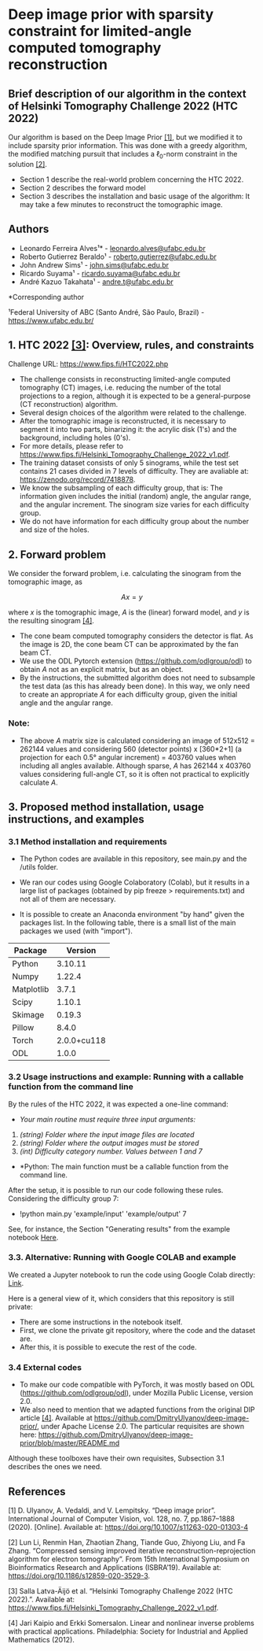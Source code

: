 # Deep image prior with sparsity constraint for limited-angle computed tomography reconstruction

## Brief description of our algorithm in the context of Helsinki Tomography Challenge 2022 (HTC 2022)

Our algorithm is based on the Deep Image Prior [[1]](#1), but we modified it to include sparsity prior information. This was done with a greedy algorithm, the modified matching pursuit that includes a $\ell_0$-norm constraint in the solution [[2]](#2).

* Section 1 describe the real-world problem concerning the HTC 2022.
* Section 2 describes the forward model
* Section 3 describes the installation and basic usage of the algorithm: It may take a few minutes to reconstruct the tomographic image. 

## Authors
* Leonardo Ferreira Alves¹* - leonardo.alves@ufabc.edu.br
* Roberto Gutierrez Beraldo¹ - roberto.gutierrez@ufabc.edu.br
* John Andrew Sims¹ - john.sims@ufabc.edu.br
* Ricardo Suyama¹ - ricardo.suyama@ufabc.edu.br
* André Kazuo Takahata¹ - andre.t@ufabc.edu.br

*Corresponding author

¹Federal University of ABC (Santo André, São Paulo, Brazil) - https://www.ufabc.edu.br/

## 1. HTC 2022 [[3]](#3): Overview, rules, and constraints
Challenge URL: https://www.fips.fi/HTC2022.php

* The challenge consists in reconstructing limited-angle computed tomography (CT) images,  i.e. reducing the number of the total projections to a region,  although it is expected to be a general-purpose (CT reconstruction) algorithm.  
* Several design choices of the algorithm were related to the challenge. 
* After the tomographic image is reconstructed, it is necessary to segment it into two parts, binarizing it: the acrylic disk (1's) and the background, including holes (0's).   
* For more details, please refer to https://www.fips.fi/Helsinki_Tomography_Challenge_2022_v1.pdf.
* The training dataset consists of only 5 sinograms, while the test set contains 21 cases divided in 7 levels of difficulty. They are avaliable at: https://zenodo.org/record/7418878. 
* We know the subsampling of each difficulty group, that is: The information given includes the initial (random) angle, the angular range, and the angular increment. The sinogram size varies for each difficulty group. 
* We do not have information for each difficulty group about the number and size of the holes. 

## 2. Forward problem 
We consider the forward problem, i.e. calculating the sinogram from the tomographic image, as 

$$Ax = y$$

where $x$ is the tomographic image, $A$ is the (linear) forward model, and $y$ is the resulting sinogram [[4]](#4).  

* The cone beam computed tomography considers the detector is flat. As the image is 2D, the cone beam CT can be approximated by the fan beam CT. 
* We use the ODL Pytorch extension (https://github.com/odlgroup/odl) to obtain $A$ not as an explicit matrix, but as an object.
* By the instructions, the submitted algorithm does not need to subsample the test data (as this has already been done). In this way, we only need to create an appropriate $A$ for each difficulty group, given the initial angle and the angular range. 


### Note:
* The above $A$ matrix size is calculated considering an image of 512x512 = 262144 values and  considering 560 (detector points) x [360*2+1] (a projection for each 0.5° angular increment) = 403760 values when including all angles available. Although sparse, $A$ has 262144 x 403760 values considering full-angle CT, so it is often not practical to explicitly calculate $A$.  
 


## 3. Proposed method installation, usage instructions, and examples

### 3.1 Method installation and requirements
* The Python codes are available in this repository, see main.py and the /utils folder.

* We ran our codes using Google Colaboratory (Colab), but it results in a large list of packages (obtained by pip freeze > requirements.txt) and not all of them are necessary.
* It is possible to create an Anaconda environment "by hand" given the packages list. In the following table, there is a small list of the main packages we used (with "import").

| Package | Version |
| ------------- | ------------- |
| Python | 3.10.11 | 
| Numpy | 1.22.4 | 
| Matplotlib | 3.7.1 | 
| Scipy | 1.10.1 | 
| Skimage | 0.19.3 |
| Pillow | 8.4.0 | 
| Torch | 2.0.0+cu118 | 
| ODL | 1.0.0 | 

### 3.2 Usage instructions and example: Running with a callable function from the command line

By the rules of the HTC 2022, it was expected a one-line command: 
* *Your main routine must require three input arguments:*
1. *(string) Folder where the input image files are located*
1. *(string) Folder where the output images must be stored*
1. *(int) Difficulty category number. Values between 1 and 7*
* *Python: The main function must be a callable function from the command line. 

After the setup, it is possible to run our code following these rules. Considering the difficulty group 7: 
* !python main.py 'example/input' 'example/output' 7

See, for instance, the Section "Generating results" from the example notebook [Here](/notebook_example.ipynb).


### 3.3. Alternative: Running with Google COLAB and example

We created a Jupyter notebook to run the code using Google Colab directly: [Link](https://colab.research.google.com/drive/1A3THOEL-haZPkHg9il36SQroA2L_3Box?usp=sharing).

Here is a general view of it, which considers that this repository is still private:

* There are some instructions in the notebook itself. 
* First, we clone the private git repository, where the code and the dataset are.    
* After this, it is possible to execute the rest of the code.


### 3.4 External codes

* To make our code compatible with PyTorch, it was mostly based on ODL (https://github.com/odlgroup/odl), under Mozilla Public License, version 2.0.
* We also need to mention that we adapted functions from the original DIP article [[4]](#4). Available at https://github.com/DmitryUlyanov/deep-image-prior/, under Apache License 2.0. The particular requisites are shown here: https://github.com/DmitryUlyanov/deep-image-prior/blob/master/README.md

Although these toolboxes have their own requisites, Subsection 3.1 describes the ones we need. 

## References

<a id="1">[1]</a> 
D. Ulyanov, A. Vedaldi, and V. Lempitsky.
“Deep image prior”. International Journal of Computer Vision, vol. 128, no. 7, pp.1867–1888 (2020). [Online]. Available at: https://doi.org/10.1007/s11263-020-01303-4

<a id="2">[2]</a> 
Lun Li, Renmin Han, Zhaotian Zhang, Tiande Guo, Zhiyong Liu, and Fa Zhang. 
“Compressed sensing improved iterative reconstruction-reprojection algorithm for electron tomography”. From 15th International Symposium on Bioinformatics Research and Applications (ISBRA’19). Available at: https://doi.org/10.1186/s12859-020-3529-3.

<a id="3">[3]</a> 
Salla Latva-Äijö et al. “Helsinki Tomography Challenge 2022 (HTC 2022).”. Available at: https://www.fips.fi/Helsinki_Tomography_Challenge_2022_v1.pdf. 

<a id="4">[4]</a>
Jari Kaipio and Erkki Somersalon. Linear and nonlinear inverse problems with practical applications. Philadelphia: Society for Industrial and Applied Mathematics (2012).
